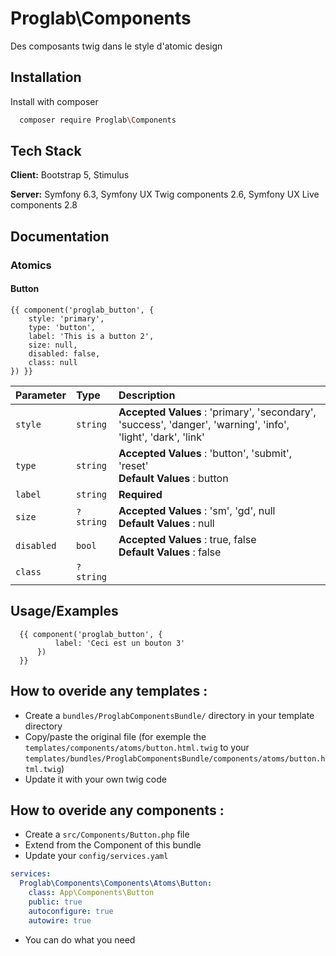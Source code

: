 
# Proglab\Components

Des composants twig dans le style d'atomic design

## Installation

Install with composer

```bash
  composer require Proglab\Components
```

## Tech Stack

**Client:** Bootstrap 5, Stimulus

**Server:** Symfony 6.3, Symfony UX Twig components 2.6, Symfony UX Live components 2.8

## Documentation

### Atomics

#### Button

```twig
{{ component('proglab_button', {
    style: 'primary',
    type: 'button',
    label: 'This is a button 2',
    size: null,
    disabled: false,
    class: null
}) }}
```

| Parameter  | Type      | Description                                                                                                   |
|:-----------|:----------|:--------------------------------------------------------------------------------------------------------------|
| `style`    | `string`  | **Accepted Values** : 'primary', 'secondary', 'success', 'danger', 'warning', 'info', 'light', 'dark', 'link' |
| `type`     | `string`  | **Accepted Values** : 'button', 'submit', 'reset' <br> **Default Values** : button                            |
| `label`    | `string`  | **Required**                                                                                                  |
| `size`     | `?string` | **Accepted Values** : 'sm', 'gd', null <br> **Default Values** : null                                         |
| `disabled` | `bool`    | **Accepted Values** : true, false <br> **Default Values** : false                                             |
| `class`    | `?string` |                                                                                                               |


## Usage/Examples

```twig
  {{ component('proglab_button', {
          label: 'Ceci est un bouton 3'
      }) 
  }}
```

## How to overide any templates :

- Create a `bundles/ProglabComponentsBundle/` directory in your template directory
- Copy/paste the original file (for exemple the `templates/components/atoms/button.html.twig` to your `templates/bundles/ProglabComponentsBundle/components/atoms/button.html.twig`)
- Update it with your own twig code

## How to overide any components :

- Create a `src/Components/Button.php` file
- Extend from the Component of this bundle
- Update your `config/services.yaml`

```yml
services:
  Proglab\Components\Components\Atoms\Button:
    class: App\Components\Button
    public: true
    autoconfigure: true
    autowire: true
```
- You can do what you need
